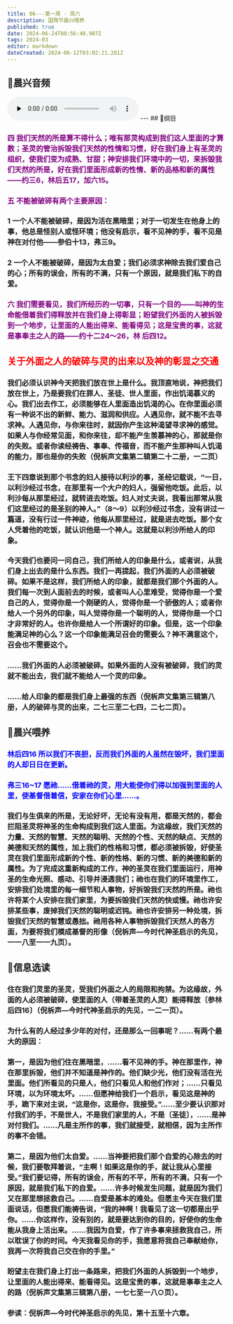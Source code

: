 ```yaml
---
title: 06---第一周 · 周六
description: 国殇节晨兴喂养
published: true
date: 2024-06-24T08:56:40.987Z
tags: 2024-03
editor: markdown
dateCreated: 2024-06-12T03:02:21.281Z
---
```


## 🎵晨兴音频
<audio id="audio" controls="" preload="none">
      <source id="mp3" src="/2024-03/week1/week1day6.mp3">
</audio>
---
## 📖纲目

### <font color=purple>四    我们天然的所是算不得什么；唯有那灵构成到我们这人里面的才算数；圣灵的管治拆毁我们天然的性情和习惯，好在我们身上有圣灵的组织，使我们变为成熟、甘甜；神安排我们环境中的一切，来拆毁我们天然的所是，好在我们里面形成新的性情、新的品格和新的属性——约三6，林后五17，加六15。</font>

### <font color=purple>五    不能被破碎有两个主要原因：</font>

### 1    一个人不能被破碎，是因为活在黑暗里；对于一切发生在他身上的事，他总是怪别人或怪环境；他没有启示，看不见神的手，看不见是神在对付他——参伯十13，弗三9。

### 2    一个人不能被破碎，是因为太自爱；我们必须求神除去我们爱自己的心；所有的误会，所有的不满，只有一个原因，就是我们私下的自爱。

### <font color=purple>六    我们需要看见，我们所经历的一切事，只有一个目的——叫神的生命能借着我们得释放并在我们身上得彰显；盼望我们外面的人被拆毁到一个地步，让里面的人能出得来、能看得见；这是宝贵的事，这就是事奉主之人的路——约十二24～26，林 后四12。</font>

## <font color=red>关于外面之人的破碎与灵的出来以及神的彰显之交通</font>

### 我们必须认识神今天把我们放在世上是什么。我顶直地说，神把我们放在世上，乃是要我们在罪人、圣徒、世人里面，作出饥渴慕义的心。我们出去作工，必须能够在人里面造出饥渴的心。在你里面必须有一种说不出的新鲜、能力、滋润和供应。人遇见你，就不能不去寻求神。人遇见你，与你来往时，就因你产生这种渴望寻求神的感觉。如果人与你经常见面，和你来往，却不能产生羡慕神的心，那就是你的失败。或者你读经祷告、事奉、传福音，而不能产生那种叫人饥渴的能力，那也是你的失败（倪柝声文集第二辑第二十二册，一二页）

### 王下四章说到那个书念的妇人接待以利沙的事，圣经记载说，“一日，以利沙经过书念，在那里有一个大户的妇人，强留他吃饭。此后，以利沙每从那里经过，就转进去吃饭。妇人对丈夫说，我看出那常从我们这里经过的是圣别的神人。”（8～9）以利沙经过书念，没有讲过一篇道，没有行过一件神迹，他每从那里经过，就是进去吃饭。那个女人凭着他的吃饭，就认识他是一个神人。这就是以利沙所给人的印象。

### 今天我们也要问一问自己，我们所给人的印象是什么，或者说，从我们身上出去的是什么东西。我们一再提起，我们外面的人必须被破碎。如果不是这样，我们所给人的印象，就都是我们那个外面的人。我们每一次到人面前去的时候，或者叫人心里难受，觉得你是一个爱自己的人，觉得你是一个刚硬的人，觉得你是一个骄傲的人；或者你给人一个另外的印象，叫人觉得你是一个聪明的人，觉得你是一个口才非常好的人。也许你是给人一个所谓好的印象。但是，这一个印象能满足神的心么？这一个印象能满足召会的需要么？神不满意这个，召会也不需要这个。

### ……我们外面的人必须被破碎。如果外面的人没有被破碎，我们的灵就不能出去，我们就不能给人一个灵的印象。

### ……给人印象的都是我们身上最强的东西（倪柝声文集第三辑第八册，人的破碎与灵的出来，二七三至二七四，二七二页）。

## 📖晨兴喂养

### <font color=blue>林后四16    所以我们不丧胆，反而我们外面的人虽然在毁坏，我们里面的人却日日在更新。</font>

### <font color=blue>弗三16~17    愿祂……借着祂的灵，用大能使你们得以加强到里面的人里，使基督借着信，安家在你们心里……。</font>

### 我们与生俱来的所是，无论好坏，无论有没有用，都是天然的，都会拦阻圣灵将神圣的生命构成到我们这人里面。为这缘故，我们天然的力量、天然的智慧、天然的聪明、天然的个性、天然的缺点、天然的美德和天然的属性，加上我们的性格和习惯，都必须被拆毁，好使圣灵在我们里面形成新的个性、新的性格、新的习惯、新的美德和新的属性。为了完成这重新构成的工作，神的圣灵在我们里面运行，用神圣的生命光照、感动、引导并浸透我们；祂也在我们的环境里作工，安排我们处境里的每一细节和人事物，好拆毁我们天然的所是。祂也许将某个人安排在我们家里，为要拆毁我们天然的快或慢。祂也许安排某些事，废掉我们天然的聪明或迟钝。祂也许安排另一种处境，拆毁我们天然的智慧或愚拙。祂用各种人事物拆毁我们天然人的各方面，为要将我们模成基督的形像（倪柝声—今时代神圣启示的先见，一一八至一一九页）。

## 📖信息选读

### 住在我们灵里的圣灵，受我们外面之人的局限和拘禁。为这缘故，外面的人必须被破碎，使里面的人（带着圣灵的人灵）能得释放〔参林后四16〕（倪柝声—今时代神圣启示的先见，一二一页）。

### 为什么有的人经过多少年的对付，还是那么一回事呢？……有两个最大的原因：

### 第一，是因为他们住在黑暗里，……看不见神的手。神在那里作，神在那里拆毁，他们并不知道是神作的。他们缺少光，他们没有活在光里面。他们所看见的只是人，他们只看见人和他们作对；……只看见环境，以为环境太坏。……但愿神给我们一个启示，看见这是神的手，跪下来对主说，“这是你，这是你，我接受。”……至少要认识那对付我们的手，不是世人，不是我们家里的人，不是〔圣徒〕，……是神对付我们。……凡是主所作的事，我们就接受，就相信，因为主所作的事不会错。

### 第二，是因为他们太自爱。……当神要把我们那个自爱的心除去的时候，我们要敬拜着说，“主啊！如果这是你的手，就让我从心里接受。”我们要记得，所有的误会，所有的不平，所有的不满，只有一个原因，就是我们私下的自爱。……许多时候发生问题，就是因为我们又在那里想拯救自己。……自爱是基本的难处。但愿主今天在我们里面说话，但愿我们能祷告说，“我的神啊！我看见了这一切都是出乎你。……你这样作，没有别的，就是要达到你的目的，好使你的生命能从我身上活出来。……我因为自爱，作了许多事来拯救我自己，所以耽误了你的时间。今天我看见你的手，我愿意将我自己奉献给你，我再一次将我自己交在你的手里。”

### 盼望主在我们身上打出一条路来，把我们外面的人拆毁到一个地步，让里面的人能出得来、能看得见。这是宝贵的事，这就是事奉主之人的路（倪柝声文集第三辑第八册，一七七至一八○页）。

### 参读：倪柝声—今时代神圣启示的先见，第十五至十六章。
<!-- Google tag (gtag.js) -->
<script async src="https://www.googletagmanager.com/gtag/js?id=G-1P8709Z16T"></script>
<script>
  window.dataLayer = window.dataLayer || [];
  function gtag(){dataLayer.push(arguments);}
  gtag('js', new Date());

  gtag('config', 'G-1P8709Z16T');
</script>